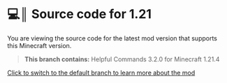 # 💻║ Source code for 1.21
You are viewing the source code for the latest mod version that supports this Minecraft version.

> **This branch contains:** Helpful Commands 3.2.0 for Minecraft 1.21.4

[Click to switch to the default branch to learn more about the mod](https://github.com/Expecticament/HelpfulCommands)
